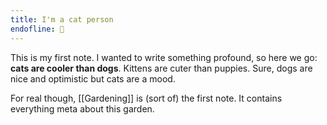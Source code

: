 ```yaml
---
title: I'm a cat person
endofline: 🦩
---
```


This is my first note. I wanted to write something profound, so here we go: **cats are cooler than dogs**. Kittens are cuter than puppies. Sure, dogs are nice and optimistic but cats are a mood.

For real though, [[Gardening]] is (sort of) the first note. It contains everything meta about this garden.
